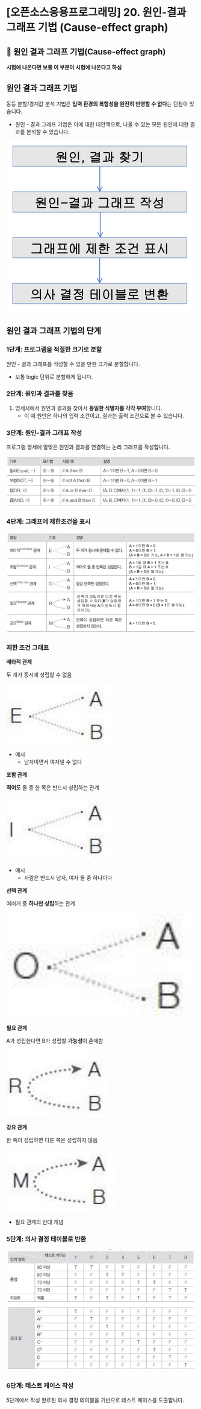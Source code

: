 # [오픈소스응용프로그래밍] 20. 원인-결과 그래프 기법 (Cause-effect graph)

<aside>

# 💖 원인 결과 그래프 기법(Cause-effect graph)

</aside>

<aside>

**시험에 나온다면 보통 이 부분이 시험에 나온다고 하심**

</aside>

## 원인 결과 그래프 기법

동등 분할/경계값 분석 기법은 **입력 환경의 복합성을 완전히 반영할 수 없다**는 단점이 있습니다.

- 원인 - 결과 그래프 기법은 이에 대한 대안책으로, 나올 수 있는 모든 원인에 대한 결과를 분석할 수 있습니다.

![image.png](image%2029.png)

## 원인 결과 그래프 기법의 단계

### 1단계: 프로그램을 적절한 크기로 분할

원인 - 결과 그래프를 작성할 수 있을 만한 크기로 분할합니다.

- 보통 logic 단위로 분할하게 됩니다.

### 2단계: 원인과 결과를 찾음

1. 명세서에서 원인과 결과를 찾아서 **동일한 식별자를 각각 부여**합니다.
    - 이 때 원인은 하나의 입력 조건이고, 결과는 출력 조건으로 볼 수 있습니다.

### 3단계: 원인-결과 그래프 작성

프로그램 명세에 알맞은 원인과 결과를 연결하는 논리 그래프를 작성합니다.

![image.png](image%2030.png)

### 4단계: 그래프에 제한조건을 표시

![image.png](image%2031.png)

### 제한 조건 그래프

<aside>

**배타적 관계**

두 개가 동시에 성립할 수 없음

</aside>

![image.png](image%2032.png)

- 예시
    - 남자이면서 여자일 수 없다

<aside>

**포함 관계**

**적어도** 둘 중 한 쪽은 반드시 성립하는 관계

</aside>

![image.png](image%2033.png)

- 예시
    - 사람은 반드시 남자, 여자 둘 중 하나이다

<aside>

**선택 관계**

여러개 중 **하나만 성립**하는 관계

</aside>

![image.png](image%2034.png)

<aside>

**필요 관계**

A가 성립한다면 B가 성립할 **가능성**이 존재함

</aside>

![image.png](image%2035.png)

<aside>

**강요 관계**

한 쪽이 성립하면 다른 쪽은 성립하지 않음

</aside>

![image.png](image%2036.png)

- 필요 관계의 반대 개념

### 5단계: 의사 결정 테이블로 반환

![image.png](image%2037.png)

### 6단계: 테스트 케이스 작성

5단계에서 작성 완료된 의사 결정 테이블을 기반으로 테스트 케이스를 도출합니다.